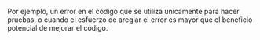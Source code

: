 Por ejemplo, un error en el código que se utiliza únicamente para hacer pruebas, o cuando el esfuerzo de areglar el error es mayor que el beneficio potencial de mejorar el código.

